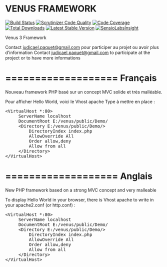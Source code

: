VENUS FRAMEWORK
===============

[![Build Status](https://travis-ci.org/las93/venus3.svg?branch=master)](https://travis-ci.org/las93/venus3)
[![Scrutinizer Code Quality](https://scrutinizer-ci.com/g/las93/venus3/badges/quality-score.png?b=master)](https://scrutinizer-ci.com/g/las93/venus3/?branch=master)
[![Code Coverage](https://scrutinizer-ci.com/g/las93/venus3/badges/coverage.png?b=master)](https://scrutinizer-ci.com/g/las93/venus3/?branch=master)
[![Total Downloads](https://poser.pugx.org/las93/venus3/downloads.svg)](https://packagist.org/packages/las93/venus3)
[![Latest Stable Version](https://poser.pugx.org/las93/venus3/v/stable.svg)](https://packagist.org/packages/las93/venus3)
[![SensioLabsInsight](https://insight.sensiolabs.com/projects/eb4d1677-8e57-421b-afda-00d46c11d424/mini.png)](https://insight.sensiolabs.com/projects/eb4d1677-8e57-421b-afda-00d46c11d424)

Venus 3 Framework 

Contact judicael.paquet@gmail.com pour participer au projet ou avoir plus d'information
Contact judicael.paquet@gmail.com to participate at the project or to have more informations

===================
Français
===================

Nouveau framework PHP basé sur un concept MVC solide et très malléable.

Pour afficher Hello World, voici le Vhost apache Type à mettre en place :

<pre>
&lt;VirtualHost *:80&gt;
     ServerName localhost
     DocumentRoot E:/venus/public/Demo/
     &lt;Directory E:/venus/public/Demo/&gt;
         DirectoryIndex index.php
         AllowOverride All
         Order allow,deny
         Allow from all
     &lt;/Directory&gt;
&lt;/VirtualHost&gt;
</pre>

===================
Anglais
===================

New PHP framework based on a strong MVC concept and very malleable

To display Hello World in your browser, there is Vhost apache to write in your apache2.conf (or http.conf) :

<pre>
&lt;VirtualHost *:80&gt;
     ServerName localhost
     DocumentRoot E:/venus/public/Demo/
     &lt;Directory E:/venus/public/Demo/&gt;
         DirectoryIndex index.php
         AllowOverride All
         Order allow,deny
         Allow from all
     &lt;/Directory&gt;
&lt;/VirtualHost&gt;
</pre>
